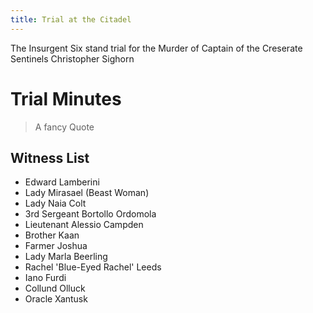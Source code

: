 ```yaml
---
title: Trial at the Citadel
---
```


The Insurgent Six stand trial for the Murder of Captain of the Creserate Sentinels Christopher Sighorn

# Trial Minutes

> A fancy Quote

## Witness List

- Edward Lamberini 
- Lady Mirasael (Beast Woman)
- Lady Naia Colt
- 3rd Sergeant Bortollo Ordomola
- Lieutenant Alessio Campden
- Brother Kaan
- Farmer Joshua
- Lady Marla Beerling
- Rachel 'Blue-Eyed Rachel' Leeds
- Iano Furdi
- Collund Olluck
- Oracle Xantusk
